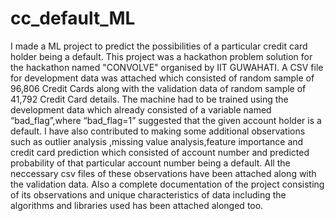# cc_default_ML
I made a ML project to  predict the possibilities of a particular credit card holder being a default.
This project was a hackathon problem solution for the hackathon named "CONVOLVE" organised by IIT GUWAHATI.
A CSV file for development data was attached which consisted of random sample of 96,806 Credit Cards along with the validation data of  random sample of 41,792 Credit Card details.
The machine had to be trained using the development data which already consisted of a variable named “bad_flag”,where “bad_flag=1” suggested that the given account holder is a default.
I have also contributed to making some additional observations such as outlier analysis ,missing value analysis,feature importance and credit card prediction which consisted of account number and predicted probability of that particular account number being a default.
All the neccessary csv files of these observations have been attached along with the validation data.
Also a complete documentation of the project consisting of its observations and unique characteristics of data including the algorithms and libraries used has been attached alonged too.


